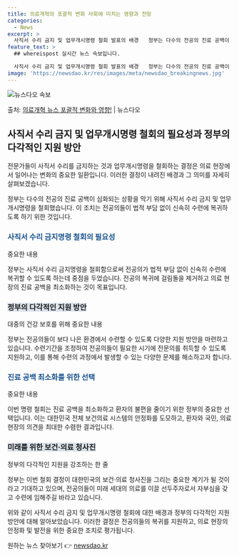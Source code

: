 ```yaml
---
title: 의료개혁의 포괄적 변화 사회에 미치는 영향과 전망
categories:
  - News
excerpt: >
  사직서 수리 금지 및 업무개시명령 철회 발표의 배경   정부는 다수의 전공의 진료 공백이 심화되는 상황을 막…
feature_text: >
  ## whereispost 실시간 뉴스 속보입니다.

  사직서 수리 금지 및 업무개시명령 철회 발표의 배경   정부는 다수의 전공의 진료 공백이 심화되는 상황을 막…
image: 'https://newsdao.kr/res/images/meta/newsdao_breakingnews.jpg'
---
```


![뉴스다오 속보](https://newsdao.kr/res/images/meta/newsdao_breakingnews.jpg)

<p>출처: <a href="https://newsdao.kr/4101" rel="dofollow">의료개혁 뉴스 포괄적 변화와 영향!</a> | 뉴스다오</p>

<h2 data-ke-size="size26">사직서 수리 금지 및 업무개시명령 철회의 필요성과 정부의 다각적인 지원 방안</h2>
전문가들이 사직서 수리를 금지하는 것과 업무개시명령을 철회하는 결정은 의료 현장에서 일어나는 변화의 중요한 일환입니다. 이러한 결정이 내려진 배경과 그 의미를 자세히 살펴보겠습니다.

<p data-ke-size="size16">정부는 다수의 전공의 진료 공백이 심화되는 상황을 막기 위해 사직서 수리 금지 및 업무개시명령을 철회했습니다. 이 조치는 전공의들이 법적 부담 없이 신속히 수련에 복귀하도록 하기 위한 것입니다.</p>

<h3><b><span style="color: #1a5490;">사직서 수리 금지명령 철회의 필요성</span></b></h3>
중요한 내용

<p data-ke-size="size16">정부는 사직서 수리 금지명령을 철회함으로써 전공의가 법적 부담 없이 신속히 수련에 복귀할 수 있도록 하는데 중점을 두었습니다. 전공의 복귀에 걸림돌을 제거하고 의료 현장의 진료 공백을 최소화하는 것이 목표입니다.</p>

<h3><b><span style="background-color: #21538527;">정부의 다각적인 지원 방안</span></b></h3>
대중의 건강 보호를 위해 중요한 내용

<p data-ke-size="size16">정부는 전공의들이 보다 나은 환경에서 수련할 수 있도록 다양한 지원 방안을 마련하고 있습니다. 수련기간을 조정하여 전공의들이 필요한 시기에 전문의를 취득할 수 있도록 지원하고, 이를 통해 수련의 과정에서 발생할 수 있는 다양한 문제를 해소하고자 합니다.</p>

<h3><b><span style="color: #1a5490;">진료 공백 최소화를 위한 선택</span></b></h3>
중요한 내용

<p data-ke-size="size16">이번 명령 철회는 진료 공백을 최소화하고 환자의 불편을 줄이기 위한 정부의 중요한 선택입니다. 이는 대한민국 전체 보건의료 시스템의 안정화를 도모하고, 환자와 국민, 의료 현장의 의견을 최대한 수렴한 결과입니다.</p>

<h3><b><span style="background-color: #21538527;">미래를 위한 보건·의료 청사진</span></b></h3>
정부의 다각적인 지원을 강조하는 한 줄

<p data-ke-size="size16">정부는 이번 철회 결정이 대한민국의 보건·의료 청사진을 그리는 중요한 계기가 될 것이라고 기대하고 있으며, 전공의들이 미래 세대의 의료를 이끌 선두주자로서 자부심을 갖고 수련에 임해주길 바라고 있습니다.</p>

위와 같이 사직서 수리 금지 및 업무개시명령 철회에 대한 배경과 정부의 다각적인 지원 방안에 대해 알아보았습니다. 이러한 결정은 전공의들의 복귀를 지원하고, 의료 현장의 안정화 및 발전을 위한 중요한 조치로 평가됩니다. 

원하는 뉴스 찾아보기 👉 <a href="https://newsdao.kr" rel="dofollow">newsdao.kr</a>


